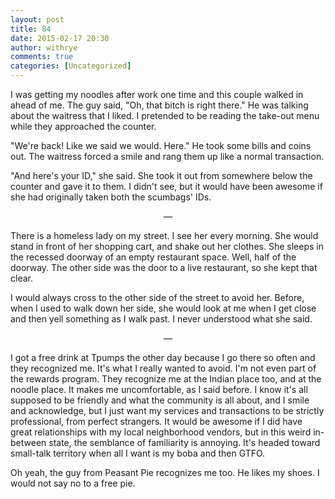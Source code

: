 ```yaml
---
layout: post
title: 84
date: 2015-02-17 20:30
author: withrye
comments: true
categories: [Uncategorized]
---
```

I was getting my noodles after work one time and this couple walked in ahead of me. The guy said, "Oh, that bitch is right there." He was talking about the waitress that I liked. I pretended to be reading the take-out menu while they approached the counter. 

"We're back! Like we said we would. Here." He took some bills and coins out. The waitress forced a smile and rang them up like a normal transaction.

"And here's your ID," she said. She took it out from somewhere below the counter and gave it to them. I didn't see, but it would have been awesome if she had originally taken both the scumbags' IDs.

<p style="text-align:center">&mdash;</p>

There is a homeless lady on my street. I see her every morning. She would stand in front of her shopping cart, and shake out her clothes. She sleeps in the recessed doorway of an empty restaurant space. Well, half of the doorway. The other side was the door to a live restaurant, so she kept that clear.

I would always cross to the other side of the street to avoid her. Before, when I used to walk down her side, she would look at me when I get close and then yell something as I walk past. I never understood what she said.

<p style="text-align:center">&mdash;</p>

I got a free drink at Tpumps the other day because I go there so often and they recognized me. It's what I really wanted to avoid. I'm not even part of the rewards program. They recognize me at the Indian place too, and at the noodle place. It makes me uncomfortable, as I said before. I know it's all supposed to be friendly and what the community is all about, and I smile and acknowledge, but I just want my services and transactions to be strictly professional, from perfect strangers. It would be awesome if I did have great relationships with my local neighborhood vendors, but in this weird in-between state, the semblance of familiarity is annoying. It's headed toward small-talk territory when all I want is my boba and then GTFO.

Oh yeah, the guy from Peasant Pie recognizes me too. He likes my shoes. I would not say no to a free pie.


